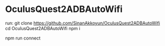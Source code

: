 ﻿# OculusQuest2ADBAutoWifi

run:
git clone https://github.com/SinanAkkoyun/OculusQuest2ADBAutoWifi
cd OculusQuest2ADBAutoWifi
npm i

npm run connect
